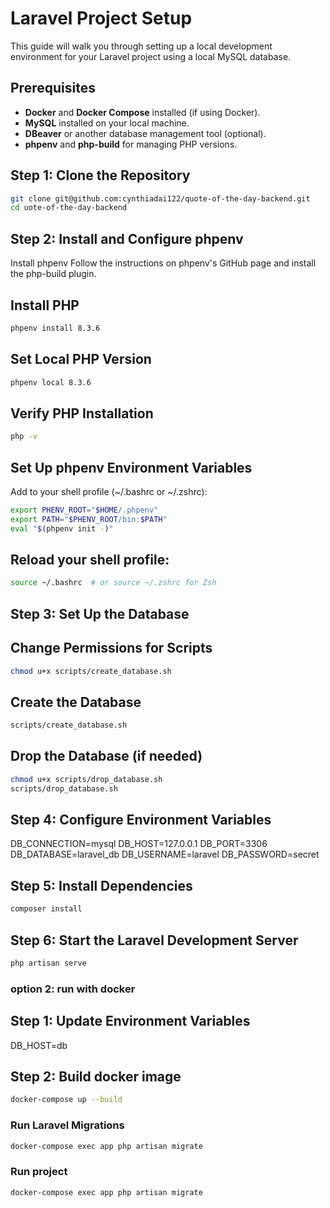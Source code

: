 # Laravel Project Setup

This guide will walk you through setting up a local development environment for your Laravel project using a local MySQL database.

## Prerequisites

-   **Docker** and **Docker Compose** installed (if using Docker).
-   **MySQL** installed on your local machine.
-   **DBeaver** or another database management tool (optional).
-   **phpenv** and **php-build** for managing PHP versions.

## Step 1: Clone the Repository

```sh
git clone git@github.com:cynthiadai122/quote-of-the-day-backend.git
cd uote-of-the-day-backend
```

## Step 2: Install and Configure phpenv

Install phpenv
Follow the instructions on phpenv's GitHub page and install the php-build plugin.

## Install PHP

```sh
phpenv install 8.3.6
```

## Set Local PHP Version

```sh
phpenv local 8.3.6
```

## Verify PHP Installation

```sh
php -v
```

## Set Up phpenv Environment Variables

Add to your shell profile (~/.bashrc or ~/.zshrc):

```sh
export PHENV_ROOT="$HOME/.phpenv"
export PATH="$PHENV_ROOT/bin:$PATH"
eval "$(phpenv init -)"
```

## Reload your shell profile:

```sh
source ~/.bashrc  # or source ~/.zshrc for Zsh
```

## Step 3: Set Up the Database

## Change Permissions for Scripts

```sh
chmod u+x scripts/create_database.sh
```

## Create the Database

```sh
scripts/create_database.sh
```

## Drop the Database (if needed)

```sh
chmod u+x scripts/drop_database.sh
scripts/drop_database.sh
```

## Step 4: Configure Environment Variables

DB_CONNECTION=mysql
DB_HOST=127.0.0.1
DB_PORT=3306
DB_DATABASE=laravel_db
DB_USERNAME=laravel
DB_PASSWORD=secret

## Step 5: Install Dependencies

```sh
composer install
```

## Step 6: Start the Laravel Development Server

```sh
php artisan serve
```

### option 2: run with docker

## Step 1: Update Environment Variables

DB_HOST=db

## Step 2: Build docker image

```sh
docker-compose up --build
```

### Run Laravel Migrations

```sh
docker-compose exec app php artisan migrate
```

### Run project

```sh
docker-compose exec app php artisan migrate
```
